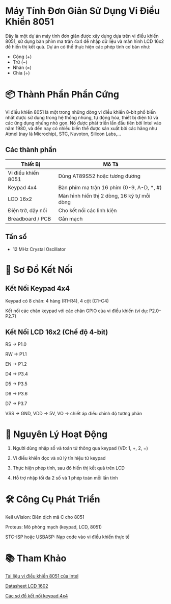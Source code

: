 # Máy Tính Đơn Giản Sử Dụng Vi Điều Khiển 8051
Đây là một dự án máy tính đơn giản được xây dựng dựa trên vi điều khiển 8051, sử dụng bàn phím ma trận 4x4 để nhập dữ liệu và màn hình LCD 16x2 để hiển thị kết quả. Dự án có thể thực hiện các phép tính cơ bản như:
- Cộng (+)
- Trừ (−)
- Nhân (×)
- Chia (÷)
# 📦 Thành Phần Phần Cứng
Vi điều khiển 8051 là một trong những dòng vi điều khiển 8-bit phổ biến nhất được sử dụng trong hệ thống nhúng, tự động hóa, thiết bị điện tử và các ứng dụng nhúng nhỏ gọn. Nó được phát triển lần đầu tiên bởi Intel vào năm 1980, và đến nay có nhiều biến thể được sản xuất bởi các hãng như Atmel (nay là Microchip), STC, Nuvoton, Silicon Labs,…

## Các thành phần
| Thiết Bị           | Mô Tả                                       |
| ------------------ | ------------------------------------------- |
| Vi điều khiển 8051 | Dùng AT89S52 hoặc tương đương               |
| Keypad 4x4         | Bàn phím ma trận 16 phím (0-9, A-D, \*, #)  |
| LCD 16x2           | Màn hình hiển thị 2 dòng, 16 ký tự mỗi dòng |
| Điện trở, dây nối  | Cho kết nối các linh kiện                   |
| Breadboard / PCB   | Gắn mạch                                    |

## Tần số
- 12 MHz Crystal Oscillator
# 🔌 Sơ Đồ Kết Nối
## Kết Nối Keypad 4x4
Keypad có 8 chân: 4 hàng (R1–R4), 4 cột (C1–C4)

Kết nối các chân keypad với các chân GPIO của vi điều khiển (ví dụ: P2.0–P2.7)
## Kết Nối LCD 16x2 (Chế độ 4-bit)
RS → P1.0

RW → P1.1

EN → P1.2

D4 → P3.4

D5 → P3.5

D6 → P3.6

D7 → P3.7

VSS → GND, VDD → 5V, VO → chiết áp điều chỉnh độ tương phản

# 🧾 Nguyên Lý Hoạt Động
1. Người dùng nhập số và toán tử thông qua keypad (VD: 1, +, 2, =)

2. Vi điều khiển đọc và xử lý tín hiệu từ keypad

3. Thực hiện phép tính, sau đó hiển thị kết quả trên LCD

4. Hỗ trợ nhập tối đa 2 số và 1 phép toán mỗi lần tính

# 🛠 Công Cụ Phát Triển
Keil uVision: Biên dịch mã C cho 8051

Proteus: Mô phỏng mạch (keypad, LCD, 8051)

STC-ISP hoặc USBASP: Nạp code vào vi điều khiển thực tế

# 📚 Tham Khảo
[Tài liệu vi điều khiển 8051 của Intel](https://www.alldatasheet.com/view.jsp?Searchword=At89s52&gad_source=1&gad_campaignid=170327939&gbraid=0AAAAADcdDU-NQS6BKdJsWmEn4WiOAVgIA&gclid=Cj0KCQjw0erBBhDTARIsAKO8iqRABw4MM1R34fyiPTWJ92ijF3yuD07OgrMnrm-s3OCnfmoTCoslpCkaAlOzEALw_wcB)


[Datasheet LCD 1602](https://www.vishay.com/docs/37484/lcd016n002bcfhet.pdf)

[Các sơ đồ kết nối keypad 4x4](https://cdn.sparkfun.com/assets/f/f/a/5/0/DS-16038.pdf)
